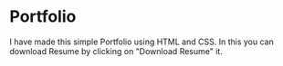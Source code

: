 # Portfolio
I have made this simple Portfolio using HTML and CSS. In this you can download Resume by clicking on "Download Resume" it.
